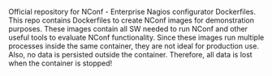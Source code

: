 Official repository for NConf - Enterprise Nagios configurator Dockerfiles. 
This repo contains Dockerfiles to create NConf images for demonstration purposes. 
These images contain all SW needed to run NConf and other useful tools to evaluate NConf functionality. 
Since these images run multiple processes inside the same container, they are not ideal for production use. 
Also, no data is persisted outside the container. Therefore, all data is lost when the container is stopped!
